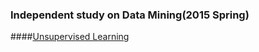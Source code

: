 ### Independent study on Data Mining(2015 Spring)

####[Unsupervised Learning](https://github.com/zuozhiyang/IDS-DataMining-2015S/blob/master/UnsupervisedLearning.md)  
